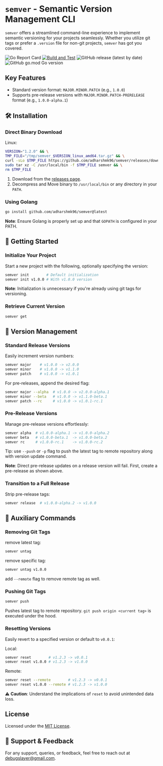 # `semver` - Semantic Version Management CLI

`semver` offers a streamlined command-line experience to implement semantic versioning for your projects seamlessly. Whether you utilize git tags or prefer a `.version` file for non-git projects, `semver` has got you covered.

![Go Report Card](https://goreportcard.com/badge/github.com/adharshmk96/semver)
[![Build and Test](https://github.com/adharshmk96/semver/actions/workflows/go-build-test.yml/badge.svg)](https://github.com/adharshmk96/semver/actions/workflows/go-build-test.yml)
![GitHub release (latest by date)](https://img.shields.io/github/v/release/adharshmk96/semver)
![GitHub go.mod Go version](https://img.shields.io/github/go-mod/go-version/adharshmk96/semver)

## Key Features
- Standard version format: `MAJOR.MINOR.PATCH` (e.g., `1.0.0`)
- Supports pre-release versions with `MAJOR.MINOR.PATCH-PRERELEASE` format (e.g., `1.0.0-alpha.1`)

## 🛠 Installation

### Direct Binary Download

Linux:
```bash
VERSION="1.2.0" && \
TMP_FILE="/tmp/semver_$VERSION_linux_amd64.tar.gz" && \
curl -sLo $TMP_FILE https://github.com/adharshmk96/semver/releases/download/v$VERSION/semver_$VERSION_linux_amd64.tar.gz && \
sudo tar xz -C /usr/local/bin -f $TMP_FILE semver && \
rm $TMP_FILE
```

1. Download from the [releases page](https://github.com/adharshmk96/semver/releases).
2. Decompress and Move binary to `/usr/local/bin` or any directory in your `PATH`.

### Using Golang 
```bash
go install github.com/adharshmk96/semver@latest
```
**Note**: Ensure Golang is properly set up and that `GOPATH` is configured in your PATH.

## 🚀 Getting Started

### Initialize Your Project
Start a new project with the following, optionally specifying the version:
```bash
semver init        # Default initialization
semver init v1.0.0 # With v1.0.0 version
```
**Note**: Initialization is unnecessary if you're already using git tags for versioning.

### Retrieve Current Version
```bash
semver get
```

## 📖 Version Management

### Standard Release Versions
Easily increment version numbers:
```bash
semver major    # v1.0.0 -> v2.0.0
semver minor    # v1.0.0 -> v1.1.0
semver patch    # v1.0.0 -> v1.0.1
```
For pre-releases, append the desired flag:
```bash
semver major --alpha  # v1.0.0 -> v2.0.0-alpha.1
semver minor --beta   # v1.0.0 -> v1.1.0-beta.1
semver patch --rc     # v1.0.0 -> v1.0.1-rc.1
```

### Pre-Release Versions
Manage pre-release versions effortlessly:
```bash
semver alpha  # v1.0.0-alpha.1 -> v1.0.0-alpha.2
semver beta   # v1.0.0-beta.1  -> v1.0.0-beta.2
semver rc     # v1.0.0-rc.1    -> v1.0.0-rc.2
```

Tip: use `--push` or `-p` flag to push the latest tag to remote repository along with version update command.

**Note**: Direct pre-release updates on a release version will fail. First, create a pre-release as shown above.

### Transition to a Full Release
Strip pre-release tags:
```bash
semver release  # v1.0.0-alpha.2 -> v1.0.0
```

## 📝 Auxiliary Commands

### Removing Git Tags

remove latest tag:
```bash
semver untag
```
remove specific tag:
```bash
semver untag v1.0.0
```

add `--remote` flag to remove remote tag as well.

### Pushing Git Tags
```bash
semver push
```
Pushes latest tag to remote repository. `git push origin <current tag>` is executed under the hood.

### Resetting Versions

Easily revert to a specified version or default to `v0.0.1`:

Local:
```bash
semver reset        # v1.2.3 -> v0.0.1
semver reset v1.0.0 # v1.2.3 -> v1.0.0
```
Remote:
```bash
semver reset --remote        # v1.2.3 -> v0.0.1
semver reset v1.0.0 --remote # v1.2.3 -> v1.0.0
```

⚠️ **Caution**: Understand the implications of `reset` to avoid unintended data loss.

## License
Licensed under the [MIT License](#).

## 🤝 Support & Feedback
For any support, queries, or feedback, feel free to reach out at [debugslayer@gmail.com](mailto:debugslayer@gmail.com).
